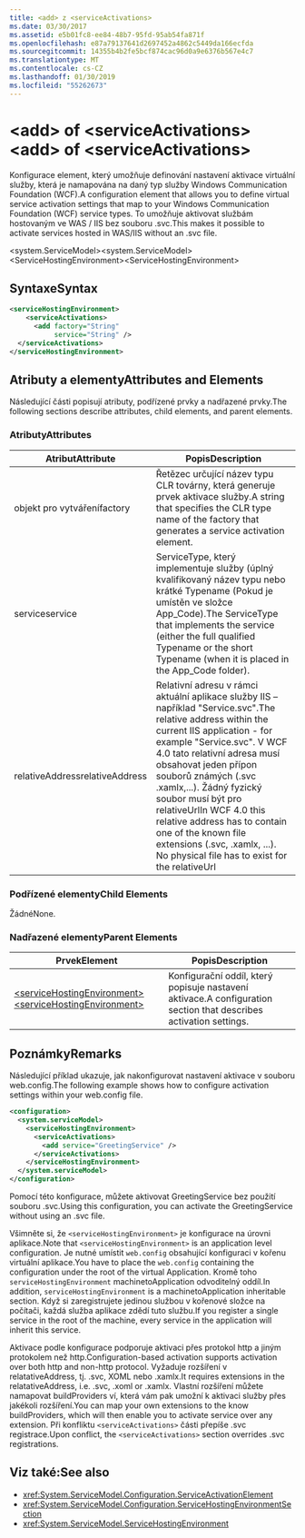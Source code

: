 ```yaml
---
title: <add> z <serviceActivations>
ms.date: 03/30/2017
ms.assetid: e5b01fc8-ee84-48b7-95fd-95ab54fa871f
ms.openlocfilehash: e87a79137641d2697452a4862c5449da166ecfda
ms.sourcegitcommit: 14355b4b2fe5bcf874cac96d0a9e6376b567e4c7
ms.translationtype: MT
ms.contentlocale: cs-CZ
ms.lasthandoff: 01/30/2019
ms.locfileid: "55262673"
---
```

# <a name="add-of-serviceactivations"></a><span data-ttu-id="7d85f-102">\<add> of \<serviceActivations></span><span class="sxs-lookup"><span data-stu-id="7d85f-102">\<add> of \<serviceActivations></span></span>
<span data-ttu-id="7d85f-103">Konfigurace element, který umožňuje definování nastavení aktivace virtuální služby, která je namapována na daný typ služby Windows Communication Foundation (WCF).</span><span class="sxs-lookup"><span data-stu-id="7d85f-103">A configuration element that allows you to define virtual service activation settings that map to your Windows Communication Foundation (WCF) service types.</span></span> <span data-ttu-id="7d85f-104">To umožňuje aktivovat službám hostovaným ve WAS / IIS bez souboru .svc.</span><span class="sxs-lookup"><span data-stu-id="7d85f-104">This makes it possible to activate services hosted in WAS/IIS without an .svc file.</span></span>  
  
 <span data-ttu-id="7d85f-105">\<system.ServiceModel></span><span class="sxs-lookup"><span data-stu-id="7d85f-105">\<system.ServiceModel></span></span>  
<span data-ttu-id="7d85f-106">\<ServiceHostingEnvironment></span><span class="sxs-lookup"><span data-stu-id="7d85f-106">\<ServiceHostingEnvironment></span></span>  
  
## <a name="syntax"></a><span data-ttu-id="7d85f-107">Syntaxe</span><span class="sxs-lookup"><span data-stu-id="7d85f-107">Syntax</span></span>  
  
```xml  
<serviceHostingEnvironment>
    <serviceActivations>
      <add factory="String"
           service="String" />
  </serviceActivations>
</serviceHostingEnvironment>
```  
  
## <a name="attributes-and-elements"></a><span data-ttu-id="7d85f-108">Atributy a elementy</span><span class="sxs-lookup"><span data-stu-id="7d85f-108">Attributes and Elements</span></span>  
 <span data-ttu-id="7d85f-109">Následující části popisují atributy, podřízené prvky a nadřazené prvky.</span><span class="sxs-lookup"><span data-stu-id="7d85f-109">The following sections describe attributes, child elements, and parent elements.</span></span>  
  
### <a name="attributes"></a><span data-ttu-id="7d85f-110">Atributy</span><span class="sxs-lookup"><span data-stu-id="7d85f-110">Attributes</span></span>  
  
|<span data-ttu-id="7d85f-111">Atribut</span><span class="sxs-lookup"><span data-stu-id="7d85f-111">Attribute</span></span>|<span data-ttu-id="7d85f-112">Popis</span><span class="sxs-lookup"><span data-stu-id="7d85f-112">Description</span></span>|  
|---------------|-----------------|  
|<span data-ttu-id="7d85f-113">objekt pro vytváření</span><span class="sxs-lookup"><span data-stu-id="7d85f-113">factory</span></span>|<span data-ttu-id="7d85f-114">Řetězec určující název typu CLR továrny, která generuje prvek aktivace služby.</span><span class="sxs-lookup"><span data-stu-id="7d85f-114">A string that specifies the CLR type name of the factory that generates a service activation element.</span></span>|  
|<span data-ttu-id="7d85f-115">service</span><span class="sxs-lookup"><span data-stu-id="7d85f-115">service</span></span>|<span data-ttu-id="7d85f-116">ServiceType, který implementuje služby (úplný kvalifikovaný název typu nebo krátké Typename (Pokud je umístěn ve složce App_Code).</span><span class="sxs-lookup"><span data-stu-id="7d85f-116">The ServiceType that implements the service (either the full qualified Typename or the short Typename (when it is placed in the App_Code folder).</span></span>|  
|<span data-ttu-id="7d85f-117">relativeAddress</span><span class="sxs-lookup"><span data-stu-id="7d85f-117">relativeAddress</span></span>|<span data-ttu-id="7d85f-118">Relativní adresu v rámci aktuální aplikace služby IIS – například "Service.svc".</span><span class="sxs-lookup"><span data-stu-id="7d85f-118">The relative address within the current IIS application - for example "Service.svc".</span></span> <span data-ttu-id="7d85f-119">V WCF 4.0 tato relativní adresa musí obsahovat jeden přípon souborů známých (.svc .xamlx,...). Žádný fyzický soubor musí být pro relativeUrl</span><span class="sxs-lookup"><span data-stu-id="7d85f-119">In WCF 4.0 this relative address has to contain one of the known file extensions (.svc, .xamlx, ...). No physical file has to exist for the relativeUrl</span></span>|  
  
### <a name="child-elements"></a><span data-ttu-id="7d85f-120">Podřízené elementy</span><span class="sxs-lookup"><span data-stu-id="7d85f-120">Child Elements</span></span>  
 <span data-ttu-id="7d85f-121">Žádné</span><span class="sxs-lookup"><span data-stu-id="7d85f-121">None.</span></span>  
  
### <a name="parent-elements"></a><span data-ttu-id="7d85f-122">Nadřazené elementy</span><span class="sxs-lookup"><span data-stu-id="7d85f-122">Parent Elements</span></span>  
  
|<span data-ttu-id="7d85f-123">Prvek</span><span class="sxs-lookup"><span data-stu-id="7d85f-123">Element</span></span>|<span data-ttu-id="7d85f-124">Popis</span><span class="sxs-lookup"><span data-stu-id="7d85f-124">Description</span></span>|  
|-------------|-----------------|  
|[<span data-ttu-id="7d85f-125">\<serviceHostingEnvironment></span><span class="sxs-lookup"><span data-stu-id="7d85f-125">\<serviceHostingEnvironment></span></span>](../../../../../docs/framework/configure-apps/file-schema/wcf/servicehostingenvironment.md)|<span data-ttu-id="7d85f-126">Konfigurační oddíl, který popisuje nastavení aktivace.</span><span class="sxs-lookup"><span data-stu-id="7d85f-126">A configuration section that describes activation settings.</span></span>|  
  
## <a name="remarks"></a><span data-ttu-id="7d85f-127">Poznámky</span><span class="sxs-lookup"><span data-stu-id="7d85f-127">Remarks</span></span>  
 <span data-ttu-id="7d85f-128">Následující příklad ukazuje, jak nakonfigurovat nastavení aktivace v souboru web.config.</span><span class="sxs-lookup"><span data-stu-id="7d85f-128">The following example shows how to configure activation settings within your web.config file.</span></span>  
  
```xml  
<configuration>
  <system.serviceModel>
    <serviceHostingEnvironment>
      <serviceActivations>
        <add service="GreetingService" />
      </serviceActivations>
    </serviceHostingEnvironment>
  </system.serviceModel>
</configuration>
```  
  
 <span data-ttu-id="7d85f-129">Pomocí této konfigurace, můžete aktivovat GreetingService bez použití souboru .svc.</span><span class="sxs-lookup"><span data-stu-id="7d85f-129">Using this configuration, you can activate the GreetingService without using an .svc file.</span></span>  
  
 <span data-ttu-id="7d85f-130">Všimněte si, že `<serviceHostingEnvironment>` je konfigurace na úrovni aplikace.</span><span class="sxs-lookup"><span data-stu-id="7d85f-130">Note that `<serviceHostingEnvironment>` is an application level configuration.</span></span> <span data-ttu-id="7d85f-131">Je nutné umístit `web.config` obsahující konfiguraci v kořenu virtuální aplikace.</span><span class="sxs-lookup"><span data-stu-id="7d85f-131">You have to place the `web.config` containing the configuration under the root of the virtual Application.</span></span> <span data-ttu-id="7d85f-132">Kromě toho `serviceHostingEnvironment` machinetoApplication odvoditelný oddíl.</span><span class="sxs-lookup"><span data-stu-id="7d85f-132">In addition, `serviceHostingEnvironment` is a machinetoApplication inheritable section.</span></span> <span data-ttu-id="7d85f-133">Když si zaregistrujete jedinou službou v kořenové složce na počítači, každá služba aplikace zdědí tuto službu.</span><span class="sxs-lookup"><span data-stu-id="7d85f-133">If you register a single service in the root of the machine, every service in the application will inherit this service.</span></span>  
  
 <span data-ttu-id="7d85f-134">Aktivace podle konfigurace podporuje aktivaci přes protokol http a jiným protokolem než http.</span><span class="sxs-lookup"><span data-stu-id="7d85f-134">Configuration-based activation supports activation over both http and non-http protocol.</span></span> <span data-ttu-id="7d85f-135">Vyžaduje rozšíření v relatativeAddress, tj. .svc, XOML nebo .xamlx.</span><span class="sxs-lookup"><span data-stu-id="7d85f-135">It requires extensions in the relatativeAddress, i.e. .svc, .xoml or .xamlx.</span></span> <span data-ttu-id="7d85f-136">Vlastní rozšíření můžete namapovat buildProviders ví, která vám pak umožní k aktivaci služby přes jakékoli rozšíření.</span><span class="sxs-lookup"><span data-stu-id="7d85f-136">You can map your own extensions to the know buildProviders, which will then enable you to activate service over any extension.</span></span> <span data-ttu-id="7d85f-137">Při konfliktu `<serviceActivations>` části přepíše .svc registrace.</span><span class="sxs-lookup"><span data-stu-id="7d85f-137">Upon conflict, the `<serviceActivations>` section overrides .svc registrations.</span></span>  
  
## <a name="see-also"></a><span data-ttu-id="7d85f-138">Viz také:</span><span class="sxs-lookup"><span data-stu-id="7d85f-138">See also</span></span>
- <xref:System.ServiceModel.Configuration.ServiceActivationElement>
- <xref:System.ServiceModel.Configuration.ServiceHostingEnvironmentSection>
- <xref:System.ServiceModel.ServiceHostingEnvironment>
